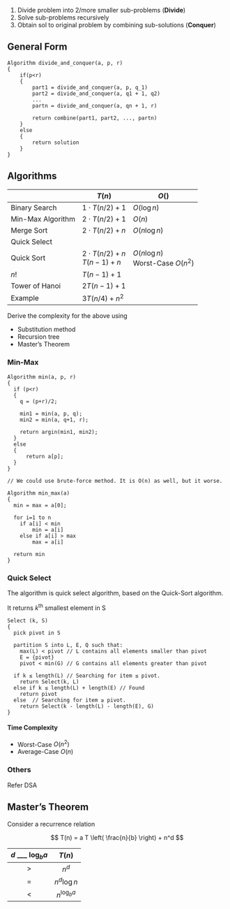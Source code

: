 1. Divide problem into 2/more smaller sub-problems (**Divide**)
2. Solve sub-problems recursively
3. Obtain sol to original problem by combining sub-solutions (**Conquer**)

## General Form

```pseudocode
Algorithm divide_and_conquer(a, p, r)
{
	if(p<r)
	{
		part1 = divide_and_conquer(a, p, q_1)
		part2 = divide_and_conquer(a, q1 + 1, q2)
		...
		partn = divide_and_conquer(a, qn + 1, r)
		
		return combine(part1, part2, ..., partn)
	}
	else
	{
		return solution
	}
}
```

## Algorithms

|                   | $T(n)$                                 | $O()$                                  |
| ----------------- | -------------------------------------- | -------------------------------------- |
| Binary Search     | $1 \cdot T(n/2) + 1$                   | $O(\log n)$                            |
| Min-Max Algorithm | $2 \cdot T(n/2) + 1$                   | $O(n)$                                 |
| Merge Sort        | $2 \cdot T(n/2) + n$                   | $O(n \log n)$                          |
| Quick Select      |                                        |                                        |
| Quick Sort        | $2 \cdot T(n/2) + n$<br />$T(n-1) + n$ | $O(n \log n)$<br />Worst-Case $O(n^2)$ |
| $n!$              | $T(n-1) + 1$                           |                                        |
| Tower of Hanoi    | $2 T(n-1) + 1$                         |                                        |
| Example           | $3T(n/4) + n^2$                        |                                        |

Derive the complexity for the above using

- Substitution method
- Recursion tree
- Master’s Theorem

### Min-Max

```pseudocode
Algorithm min(a, p, r)
{
  if (p<r)
  {
    q = (p+r)/2;
    
    min1 = min(a, p, q);
    min2 = min(a, q+1, r);
    
    return argin(min1, min2);
  }
  else
  {
	  return a[p];
  }
}

// We could use brute-force method. It is O(n) as well, but it worse.

Algorithm min_max(a)
{
  min = max = a[0];
  
  for i=1 to n
  	if a[i] < min
  		min = a[i]
  	else if a[i] > max
  		max = a[i]
  
  return min
}
```

### Quick Select

The algorithm is quick select algorithm, based on the Quick-Sort algorithm.

It returns $k^\text{th}$ smallest element in S


```pseudocode
Select (k, S)
{
  pick pivot in S
  
  partition S into L, E, Q such that:
    max(L) < pivot // L contains all elements smaller than pivot
    E = {pivot}
    pivot < min(G) // G contains all elements greater than pivot
  
  if k ≤ length(L) // Searching for item ≤ pivot.
    return Select(k, L)
  else if k ≤ length(L) + length(E) // Found
    return pivot
  else  // Searching for item ≥ pivot.
    return Select(k - length(L) - length(E), G)
}
```

#### Time Complexity

- Worst-Case $O(n^2)$
- Average-Case $O(n)$


### Others

Refer DSA

## Master’s Theorem

Consider a recurrence relation

$$
T(n) = a T \left( \frac{n}{b} \right) + n^d
$$

| $d \ \_\_\_ \ \log_b a$ |     $T(n)$     |
| :---------------------: | :------------: |
|           $>$           |     $n^d$      |
|           $=$           |  $n^d \log n$  |
|           $<$           | $n^{\log_b a}$ |
